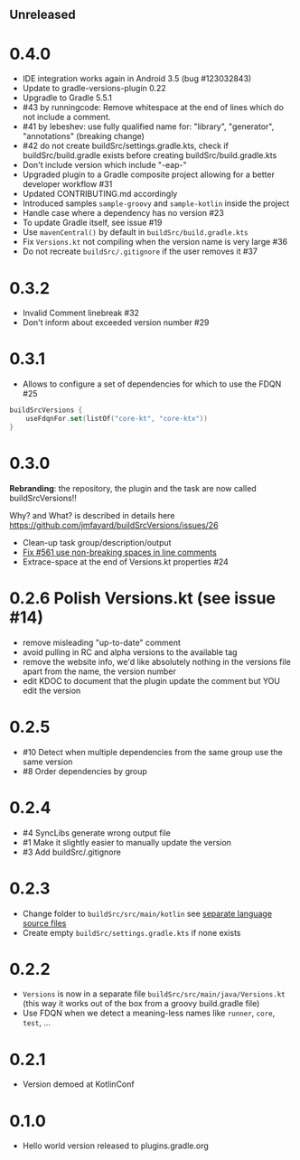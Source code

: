 
## Unreleased


# 0.4.0

- IDE integration works again in Android 3.5 (bug #123032843)
- Update to gradle-versions-plugin 0.22
- Upgradle to Gradle 5.5.1
- #43 by runningcode: Remove whitespace at the end of lines which do not include a comment. 
- #41 by lebeshev: use fully qualified name for: "library", "generator", "annotations" (breaking change)
- #42 do not create buildSrc/settings.gradle.kts, check if buildSrc/build.gradle exists before creating buildSrc/build.gradle.kts
- Don't include version which include "-eap-"
- Upgraded plugin to a Gradle composite project allowing for a better developer workflow #31
- Updated CONTRIBUTING.md accordingly
- Introduced samples `sample-groovy` and `sample-kotlin` inside the project
- Handle case where a dependency has no version #23
- To update Gradle itself, see issue #19
- Use `mavenCentral()` by default in `buildSrc/build.gradle.kts`
- Fix `Versions.kt` not compiling when the version name is very large #36
- Do not recreate `buildSrc/.gitignore` if the user removes it #37

 

# 0.3.2

- Invalid Comment linebreak #32
- Don't inform about exceeded version number #29 

# 0.3.1

- Allows to configure a set of dependencies for which to use the FDQN #25 

```kotlin
buildSrcVersions {
    useFdqnFor.set(listOf("core-kt", "core-ktx"))
}
```

# 0.3.0

**Rebranding**: the repository, the plugin and the task are now called buildSrcVersions!!

Why? and What? is described in details here https://github.com/jmfayard/buildSrcVersions/issues/26


- Clean-up task group/description/output
- [Fix #561 use non-breaking spaces in line comments](https://github.com/square/kotlinpoet/issues/561) 
- Extrace-space at the end of Versions.kt properties #24
 



# 0.2.6 Polish Versions.kt (see issue #14)

- remove misleading "up-to-date" comment 
- avoid pulling in RC and alpha versions to the available tag
- remove the website info, we'd like absolutely nothing in the versions file apart from the name, the version number
- edit KDOC to document that the plugin update the comment but YOU edit the version



# 0.2.5

- #10 Detect when multiple dependencies from the same group use the same version 
- #8 Order dependencies by group


# 0.2.4

- #4 SyncLibs generate wrong output file
- #1 Make it slightly easier to manually update the version 
- #3 Add buildSrc/.gitignore

 

# 0.2.3

- Change folder to `buildSrc/src/main/kotlin` see [separate language source files](https://docs.gradle.org/current/userguide/organizing_gradle_projects.html#sec:separate_language_source_files)  
- Create empty `buildSrc/settings.gradle.kts` if none exists

# 0.2.2

- `Versions` is now in a separate file `buildSrc/src/main/java/Versions.kt` (this way it works out of the box from a groovy build.gradle file)
- Use FDQN when we detect a meaning-less names like `runner`, `core`, `test`, ...

# 0.2.1

- Version demoed at KotlinConf

# 0.1.0

- Hello world version released to plugins.gradle.org
